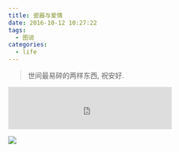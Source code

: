 ```yaml
---
title: 瓷器与爱情
date: 2016-10-12 10:27:22
tags:
  - 图说
categories:
  - life
---
```


> 世间最易碎的两样东西, 祝安好.

<!--more-->

<iframe frameborder="no" border="0" marginwidth="0" marginheight="0" width=330 height=86 src="http://music.163.com/outchain/player?type=2&id=30431364&auto=0&height=66"></iframe>

![](/img/瓷器与爱情/love.jpg)
